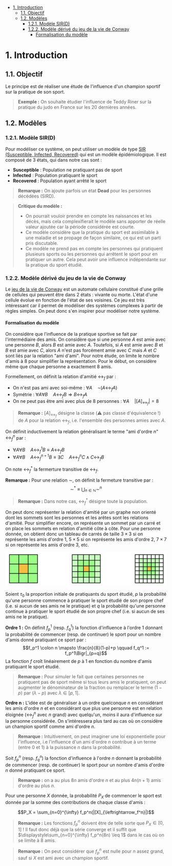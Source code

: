 -   [1. Introduction](#1-introduction)
    -   [1.1. Objectif](#11-objectif)
    -   [1.2. Modèles](#12-modèles)
        -   [1.2.1. Modèle SIR(D)](#121-modèle-sird)
        -   [1.2.2. Modèle dérivé du jeu de la vie de Conway](#122-modèle-dérivé-du-jeu-de-la-vie-de-conway)
            -   [Formalisation du modèle](#formalisation-du-modèle)

# 1. Introduction

## 1.1. Objectif

Le principe est de réaliser une étude de l'influence d'un champion sportif sur la pratique de son sport.

> **Exemple :** On souhaite étudier l'influence de Teddy Riner sur la pratique du judo en France sur les 20 dernières années.

## 1.2. Modèles

### 1.2.1. Modèle SIR(D)

Pour modéliser ce système, on peut utiliser un modèle de type [SIR (Susceptible, Infected, Recovered)](https://fr.wikipedia.org/wiki/Mod%C3%A8les_compartimentaux_en_%C3%A9pid%C3%A9miologie) qui est un modèle épidémiologique. Il est composé de 3 états, qui dans notre cas sont :

-   **Susceptible** : Population ne pratiquant pas de sport
-   **Infected** : Population pratiquant le sport
-   **Recovered** : Population ayant arrêté le sport

> **Remarque :** On ajoute parfois un état **Dead** pour les personnes décédées (SIRD).

> **Critique du modèle :**
>
> -   On pourrait vouloir prendre en compte les naissances et les décès, mais cela complexifierait le modèle sans apporter de réelle valeur ajoutée car la période considérée est courte.
> -   Ce modèle considère que la pratique du sport est assimilable à une maladie et se propage de façon similaire, ce qui est un parti pris discutable.
> -   Ce modèle ne prend pas en compte les personnes qui pratiquent plusieurs sports ou les personnes qui arrêtent le sport pour en pratiquer un autre. Cela peut avoir une influence indépendante sur la pratique du sport étudié.

### 1.2.2. Modèle dérivé du jeu de la vie de Conway

Le [jeu de la vie de Conway](https://fr.wikipedia.org/wiki/Jeu_de_la_vie) est un automate cellulaire constitué d'une grille de cellules qui peuvent être dans 2 états : vivante ou morte. L'état d'une cellule évolue en fonction de l'état de ses voisines. Ce jeu est très intéressant car il permet de modéliser des systèmes complexes à partir de règles simples. On peut donc s'en inspirer pour modéliser notre système.

#### Formalisation du modèle

On considère que l'influence de la pratique sportive se fait par l'intermédiaire des amis. On considère que si une personne $A$ est amie avec une personne $B$, alors $B$ est amie avec $A$. Toutefois, si $A$ est amie avec $B$ et $B$ est amie avec $C$, alors $A$ n'est pas forcément amie avec $C$ mais $A$ et $C$ sont liés par la relation "ami d'ami". Pour notre étude, on limite le nombre d'amis à 8 pour simplifier la représentation. Pour le début, on considère même que chaque personne a exactement 8 amis.

Formellement, on définit la relation d'amitié $\leftrightarrow_f$ par :

-   On n'est pas ami avec soi-même : $\forall A \quad \neg (A \leftrightarrow_f A)$
-   Symétrie : $\forall A \forall B \quad A \leftrightarrow_f B \Longrightarrow B \leftrightarrow_f A$
-   On ne peut pas être ami avec plus de 8 personnes : $\forall A \quad |[A]_{\leftrightarrow_f}| = 8$

> **Remarque :** $[A]_{\leftrightarrow_f}$ désigne la classe (:warning: pas classe d'équivalence !) de $A$ pour la relation $\leftrightarrow_f$, i.e. l'ensemble des personnes amies avec $A$.

On définit inductivement la relation généralisant le terme "ami d'ordre $n$" $\leftrightarrow_{f}^n$ par :

-   $\forall A \forall B \quad A \leftrightarrow_f^1 B \equiv A \leftrightarrow_f B$
-   $\forall A \forall B \quad A \leftrightarrow_f^{n+1} B \equiv \exists C \quad A \leftrightarrow_f^n C \wedge C \leftrightarrow_f B$

On note $\leftrightarrow_f^*$ la fermerture transitive de $\leftrightarrow_f$.

**Remarque :** Pour une relation $\sim$, on définit la fermeture transitive par :
$$\sim^{*} \equiv \bigcup_{n \in \mathbb{N}} \sim^n$$

> **Remarque :** Dans notre cas, $\leftrightarrow_f^*$ désigne toute la population.

On peut donc représenter la relation d'amitié par un graphe non orienté dont les sommets sont les personnes et les arêtes sont les relations d'amitié. Pour simplifier encore, on représente un sommet par un carré et on place les sommets en relation d'amitié côte à côte. Pour une personne donnée, on obtient donc un tableau de carrés de taille $3 \times 3$ si on représente les amis d'ordre 1, $5 \times 5$ si on représente les amis d'ordre 2, $7 \times 7$ si on représente les amis d'ordre 3, etc.

<!-- <style>
* {
  box-sizing: border-box;
}

.row {
  margin-left:-5px;
  margin-right:-5px;
}

.column {
  float: left;
  width: 33%;
  padding: 5px;
}

tr {
    background-color: #7f7;
}
.cell td {
    border: 2px solid black;
    text-align: center;
    padding: 0px;
    width: 35px;
    height: 35px;
}
</style>

<div class="row">
<div class="column">
<table class=center>
<tr class="cell">
    <td></td>
    <td></td>
    <td></td>
  </tr>
  <tr class="cell">
    <td></td>
    <td style="background-color:#fb0"></td>
    <td></td>
  </tr>
  <tr class="cell">
    <td></td>
    <td></td>
    <td></td>
  </tr>
</table>
</div>

<div class="column">
<table class=center>
<tr class="cell">
    <td style="width:21px; height:21px; background-color:#bfb"></td>
    <td style="width:21px; height:21px; background-color:#bfb"></td>
    <td style="width:21px; height:21px; background-color:#bfb"></td>
    <td style="width:21px; height:21px; background-color:#bfb"></td>
    <td style="width:21px; height:21px; background-color:#bfb"></td>
  </tr>
  <tr class="cell">
    <td style="width:21px; height:21px; background-color:#bfb"></td>
    <td style="width:21px; height:21px"></td>
    <td style="width:21px; height:21px"></td>
    <td style="width:21px; height:21px"></td>
    <td style="width:21px; height:21px; background-color:#bfb"></td>
  </tr>
  <tr class="cell">
    <td style="width:21px; height:21px; background-color:#bfb"></td>
    <td style="width:21px; height:21px"></td>
    <td style="width:21px; height:21px; background-color:#fb0"></td>
    <td style="width:21px; height:21px"></td>
    <td style="width:21px; height:21px; background-color:#bfb"></td>
  </tr>
  <tr class="cell">
    <td style="width:21px; height:21px; background-color:#bfb"></td>
    <td style="width:21px; height:21px"></td>
    <td style="width:21px; height:21px"></td>
    <td style="width:21px; height:21px"></td>
    <td style="width:21px; height:21px; background-color:#bfb"></td>
  </tr>
  <tr class="cell">
    <td style="width:21px; height:21px; background-color:#bfb"></td>
    <td style="width:21px; height:21px; background-color:#bfb"></td>
    <td style="width:21px; height:21px; background-color:#bfb"></td>
    <td style="width:21px; height:21px; background-color:#bfb"></td>
    <td style="width:21px; height:21px; background-color:#bfb"></td>
  </tr>
</table>
</div>

<div class="column">
<table class=center>
<tr class="cell">
    <td style="width:15px; height:15px; background-color:#efe"></td>
    <td style="width:15px; height:15px; background-color:#efe"></td>
    <td style="width:15px; height:15px; background-color:#efe"></td>
    <td style="width:15px; height:15px; background-color:#efe"></td>
    <td style="width:15px; height:15px; background-color:#efe"></td>
    <td style="width:15px; height:15px; background-color:#efe"></td>
    <td style="width:15px; height:15px; background-color:#efe"></td>
  </tr>
  <tr class="cell">
    <td style="width:15px; height:15px; background-color:#efe"></td>
    <td style="width:15px; height:15px; background-color:#bfb"></td>
    <td style="width:15px; height:15px; background-color:#bfb"></td>
    <td style="width:15px; height:15px; background-color:#bfb"></td>
    <td style="width:15px; height:15px; background-color:#bfb"></td>
    <td style="width:15px; height:15px; background-color:#bfb"></td>
    <td style="width:15px; height:15px; background-color:#efe"></td>
  </tr>
  <tr class="cell">
    <td style="width:15px; height:15px; background-color:#efe"></td>
    <td style="width:15px; height:15px; background-color:#bfb"></td>
    <td style="width:15px; height:15px"></td>
    <td style="width:15px; height:15px"></td>
    <td style="width:15px; height:15px"></td>
    <td style="width:15px; height:15px; background-color:#bfb"></td>
    <td style="width:15px; height:15px; background-color:#efe"></td>
  </tr>
  <tr class="cell">
    <td style="width:15px; height:15px; background-color:#efe"></td>
    <td style="width:15px; height:15px; background-color:#bfb"></td>
    <td style="width:15px; height:15px"></td>
    <td style="width:15px; height:15px; background-color:#fb0"></td>
    <td style="width:15px; height:15px"></td>
    <td style="width:15px; height:15px; background-color:#bfb"></td>
    <td style="width:15px; height:15px; background-color:#efe"></td>
  </tr>
  <tr class="cell">
    <td style="width:15px; height:15px; background-color:#efe"></td>
    <td style="width:15px; height:15px; background-color:#bfb"></td>
    <td style="width:15px; height:15px"></td>
    <td style="width:15px; height:15px"></td>
    <td style="width:15px; height:15px"></td>
    <td style="width:15px; height:15px; background-color:#bfb"></td>
    <td style="width:15px; height:15px; background-color:#efe"></td>
  </tr>
  <tr class="cell">
    <td style="width:15px; height:15px; background-color:#efe"></td>
    <td style="width:15px; height:15px; background-color:#bfb"></td>
    <td style="width:15px; height:15px; background-color:#bfb"></td>
    <td style="width:15px; height:15px; background-color:#bfb"></td>
    <td style="width:15px; height:15px; background-color:#bfb"></td>
    <td style="width:15px; height:15px; background-color:#bfb"></td>
    <td style="width:15px; height:15px; background-color:#efe"></td>
  </tr>
  <tr class="cell">
    <td style="width:15px; height:15px; background-color:#efe"></td>
    <td style="width:15px; height:15px; background-color:#efe"></td>
    <td style="width:15px; height:15px; background-color:#efe"></td>
    <td style="width:15px; height:15px; background-color:#efe"></td>
    <td style="width:15px; height:15px; background-color:#efe"></td>
    <td style="width:15px; height:15px; background-color:#efe"></td>
    <td style="width:15px; height:15px; background-color:#efe"></td>
  </tr>
</table>
</div>
</div> -->

![](img1.png)

Soient $\tau_0$ la proportion initiale de pratiquants du sport étudié, $p$ la probabilité qu'une personne commence à pratiquer le sport étudié de son propre chef (i.e. si aucun de ses amis ne le pratique) et $q$ la probabilité qu'une personne continue à pratiquer le sport étudié de son propre chef (i.e. si aucun de ses amis ne le pratique).

**Ordre 1 :** On définit $f_p^1$ (resp. $f_q^1$) la fonction d'influence à l'ordre $1$ donnant la probabilité de commencer (resp. de continuer) le sport pour un nombre d'amis donné pratiquant ce sport par :
$$f_p^1 \colon n \mapsto \frac{n}{8}(1-p)+p \qquad f_q^1 := f_p^1\Bigr|_{p=q}$$
La fonction $f$ croît linéairement de $p$ à $1$ en fonction du nombre d'amis pratiquant le sport étudié.

> **Remarque :** Pour simuler le fait que certaines personnes ne pratiquent pas de sport même si tous leurs amis le pratiquent, on peut augmenter le dénominateur de la fraction ou remplacer le terme $(1-p)$ par $(\lambda - p)$ avec $\lambda \in [p,1]$.

**Ordre n :** L'idée est de généraliser à un ordre quelconque $n$ en considérant les amis d'ordre $n$ et en considérant que plus une personne est en relation éloignée ($\leftrightarrow_f^n$ avec $n$ grand) avec quelqu'un, moins il aura d'influence sur la personne considérée. On s'intéressera plus tard au cas où on considère un champion sportif comme ami d'ordre $n$.

> **Remarque :** Intuitivement, on peut imaginer une loi exponentielle pour l'influence, i.e l'influence d'un ami d'ordre $n$ contribue à un terme (entre 0 et 1) à la puissance $n$ dans la probabilité.

Soit $f_p^n$ (resp. $f_q^n$) la fonction d'influence à l'ordre $n$ donnant la probabilité de commencer (resp. de continuer) le sport pour un nombre d'amis d'ordre $n$ donné pratiquant ce sport.

> **Remarque :** on a au plus $8n$ amis d'ordre $n$ et au plus $4n(n+1)$ amis d'ordre au plus $n$.

Pour une personne $X$ donnée, la probabilité $P_X$ de commencer le sport est donnée par la somme des contributions de chaque classe d'amis :

$$P_X = \sum_{n=0}^{\infty} f_p^n(|[X]_{\leftrightarrow_f^n}|)$$

> **Remarque :** Les fonctions $f_p^n$ doivent être de telle sorte que $P_X \in [0,1]$ ! Il faut donc déjà que la série converge et il suffit que $\displaystyle\sum_{n=0}^{\infty} f_p^n(8n) \leq 1$ dans le cas où on se limite à 8 amis.

> **Remarque :** On peut considérer que $f_p^n$ est nulle pour $n$ assez grand, sauf si $X$ est ami avec un champion sportif.
